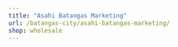 ```yaml
---
title: "Asahi Batangas Marketing"
url: /batangas-city/asahi-batangas-marketing/
shop: wholesale
---
```

